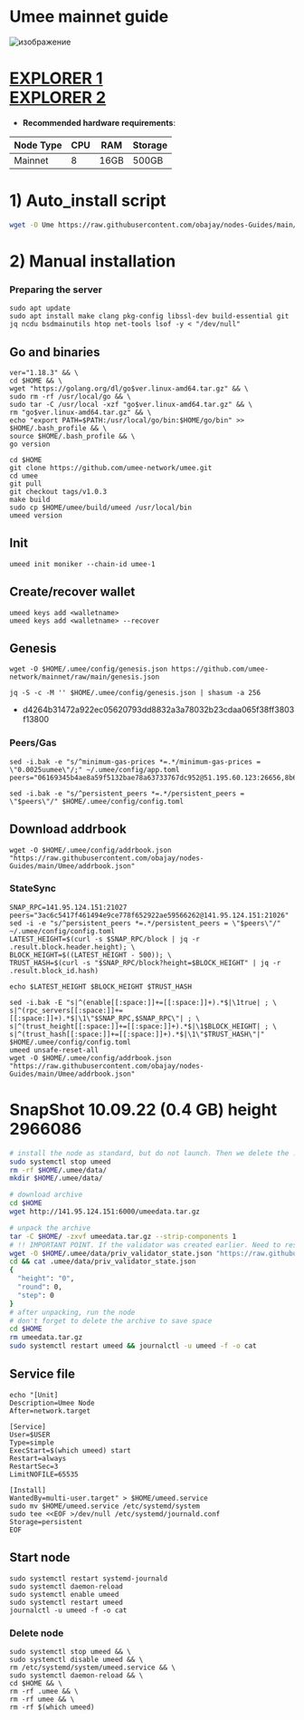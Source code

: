 # Umee mainnet guide
![изображение](https://user-images.githubusercontent.com/44331529/180614842-60138156-dcfd-4dce-9ff2-c89fcc5c38dc.png)

[EXPLORER 1](https://umee.explorers.guru/validators) \
[EXPLORER 2](https://www.mintscan.io/umee/validators)
=
- **Recommended hardware requirements**:

| Node Type |CPU | RAM  | Storage  | 
|-----------|----|------|----------|
| Mainnet   |   8| 16GB  | 500GB    |

# 1) Auto_install script 
```bash
wget -O Ume https://raw.githubusercontent.com/obajay/nodes-Guides/main/Umee/Ume && chmod +x Ume && ./Ume
```
# 2) Manual installation

### Preparing the server
```
sudo apt update
sudo apt install make clang pkg-config libssl-dev build-essential git jq ncdu bsdmainutils htop net-tools lsof -y < "/dev/null"
```
## Go and binaries 
```
ver="1.18.3" && \
cd $HOME && \
wget "https://golang.org/dl/go$ver.linux-amd64.tar.gz" && \
sudo rm -rf /usr/local/go && \
sudo tar -C /usr/local -xzf "go$ver.linux-amd64.tar.gz" && \
rm "go$ver.linux-amd64.tar.gz" && \
echo "export PATH=$PATH:/usr/local/go/bin:$HOME/go/bin" >> $HOME/.bash_profile && \
source $HOME/.bash_profile && \
go version
```
```console
cd $HOME 
git clone https://github.com/umee-network/umee.git
cd umee
git pull
git checkout tags/v1.0.3
make build
sudo cp $HOME/umee/build/umeed /usr/local/bin
umeed version
```
## Init
    umeed init moniker --chain-id umee-1

## Create/recover wallet
```console
umeed keys add <walletname>
umeed keys add <walletname> --recover
```

## Genesis
    wget -O $HOME/.umee/config/genesis.json https://github.com/umee-network/mainnet/raw/main/genesis.json
    
`jq -S -c -M '' $HOME/.umee/config/genesis.json | shasum -a 256`
+ d4264b31472a922ec05620793dd8832a3a78032b23cdaa065f38ff3803f13800

    
### Peers/Gas

```    
sed -i.bak -e "s/^minimum-gas-prices *=.*/minimum-gas-prices = \"0.0025uumee\"/;" ~/.umee/config/app.toml
peers="06169345b4ae8a59f5132bae78a63733767dc952@51.195.60.123:26656,8b6baf477cd6c5fde18573a57767e0bb0083a8ce@116.202.36.138:26656,f00230b900b2e03a0ebfb0cec024bc0229f4043f@135.181.223.194:26656,31c2b4851604cb0f88909116bc2029b2af392767@194.163.166.56:26656,e324ca5fad08769325921ed042b76bdb1df41e12@162.55.131.220:26656,4720fe172f90026e72723c38d75f4f20611bc792@88.198.70.2:26656,7d2b275cea5dc30a90c9657220b2ef9cf02dfe87@157.90.179.182:26656,d9c0fc2da0bf7b22b92f3cd89b4e98ff089fe446@65.21.132.226:56656,ae41472c094737bef61450c11f1b4978c0a3550d@18.144.151.186:26656,f6b22c8d26370afd0b3e5e78697e19f7a2fb8c73@144.217.74.27:26656,d0659fc256c3e6f99def7a7b16500097065a67e9@195.201.170.172:26656,5ec673b49eea3198f7c0df0782d62e0b7a7d5b9f@51.195.60.117:26656,cce3ded2638edcaf804e4fa18a4a988cd19e9ee1@148.251.152.54:26656,66377bf9c7d2106f8fb2814d105b934e2cf9bde8@78.46.66.6:26656,6dfab3a8a1d692c6270758757cb2026005a10622@65.108.106.252:26656,b7c7e560f13988dc00c6892c813ff6c459521917@44.231.119.182:26656,60349afbb66bfa51d466a1807b6034c8a8446b41@34.215.214.32:26656,96391162797cbdf10982cda8866913be471fbdd4@44.230.43.94:26656,9f86f8acfa46ac5380796328fe0d7daff5038f56@3.37.216.115:26656,629ce04f882462999de6791b0c4010dba5dafaaf@142.132.201.53:26656,77F54319D6F62C17036CA71B3F88365F652BF79F@169.197.142.149:26656,912b7279934187f8c94eacdc21a2e0bdee245eef@54.241.232.181:26656,94a928e1f5ebbc5fae12400c7d8bbdad8b197ad2@52.79.49.253:26656,870c0a786dc941f8ebecd2772c41c014b6cf8899@51.210.118.65:26656,47dd32dc5aa926ff76d8e53a4bc1fcf596cb254c@38.242.205.238:26656,efbcd2de6981fa7f692771e1b845c780c310e2fe@176.9.17.230:26656"

sed -i.bak -e "s/^persistent_peers *=.*/persistent_peers = \"$peers\"/" $HOME/.umee/config/config.toml 
```
## Download addrbook
```
wget -O $HOME/.umee/config/addrbook.json "https://raw.githubusercontent.com/obajay/nodes-Guides/main/Umee/addrbook.json"
```

### StateSync

```console
SNAP_RPC=141.95.124.151:21027
peers="3ac6c5417f461494e9ce778f652922ae59566262@141.95.124.151:21026"
sed -i -e "s/^persistent_peers *=.*/persistent_peers = \"$peers\"/" ~/.umee/config/config.toml
LATEST_HEIGHT=$(curl -s $SNAP_RPC/block | jq -r .result.block.header.height); \
BLOCK_HEIGHT=$((LATEST_HEIGHT - 500)); \
TRUST_HASH=$(curl -s "$SNAP_RPC/block?height=$BLOCK_HEIGHT" | jq -r .result.block_id.hash)

echo $LATEST_HEIGHT $BLOCK_HEIGHT $TRUST_HASH

sed -i.bak -E "s|^(enable[[:space:]]+=[[:space:]]+).*$|\1true| ; \
s|^(rpc_servers[[:space:]]+=[[:space:]]+).*$|\1\"$SNAP_RPC,$SNAP_RPC\"| ; \
s|^(trust_height[[:space:]]+=[[:space:]]+).*$|\1$BLOCK_HEIGHT| ; \
s|^(trust_hash[[:space:]]+=[[:space:]]+).*$|\1\"$TRUST_HASH\"|" $HOME/.umee/config/config.toml
umeed unsafe-reset-all
wget -O $HOME/.umee/config/addrbook.json "https://raw.githubusercontent.com/obajay/nodes-Guides/main/Umee/addrbook.json"
```
# SnapShot 10.09.22 (0.4 GB) height 2966086
```bash
# install the node as standard, but do not launch. Then we delete the .data directory and create an empty directory
sudo systemctl stop umeed
rm -rf $HOME/.umee/data/
mkdir $HOME/.umee/data/

# download archive
cd $HOME
wget http://141.95.124.151:6000/umeedata.tar.gz

# unpack the archive
tar -C $HOME/ -zxvf umeedata.tar.gz --strip-components 1
# !! IMPORTANT POINT. If the validator was created earlier. Need to reset priv_validator_state.json  !!
wget -O $HOME/.umee/data/priv_validator_state.json "https://raw.githubusercontent.com/obajay/StateSync-snapshots/main/priv_validator_state.json"
cd && cat .umee/data/priv_validator_state.json
{
  "height": "0",
  "round": 0,
  "step": 0
}
# after unpacking, run the node
# don't forget to delete the archive to save space
cd $HOME
rm umeedata.tar.gz
sudo systemctl restart umeed && journalctl -u umeed -f -o cat
```


## Service file
```console
echo "[Unit]
Description=Umee Node
After=network.target 
    
[Service]
User=$USER
Type=simple
ExecStart=$(which umeed) start
Restart=always
RestartSec=3
LimitNOFILE=65535 
    
[Install]
WantedBy=multi-user.target" > $HOME/umeed.service
sudo mv $HOME/umeed.service /etc/systemd/system
sudo tee <<EOF >/dev/null /etc/systemd/journald.conf
Storage=persistent
EOF
```  
## Start node
```
sudo systemctl restart systemd-journald
sudo systemctl daemon-reload
sudo systemctl enable umeed
sudo systemctl restart umeed
journalctl -u umeed -f -o cat
```  
### Delete node
```
sudo systemctl stop umeed && \
sudo systemctl disable umeed && \
rm /etc/systemd/system/umeed.service && \
sudo systemctl daemon-reload && \
cd $HOME && \
rm -rf .umee && \
rm -rf umee && \
rm -rf $(which umeed)
```
